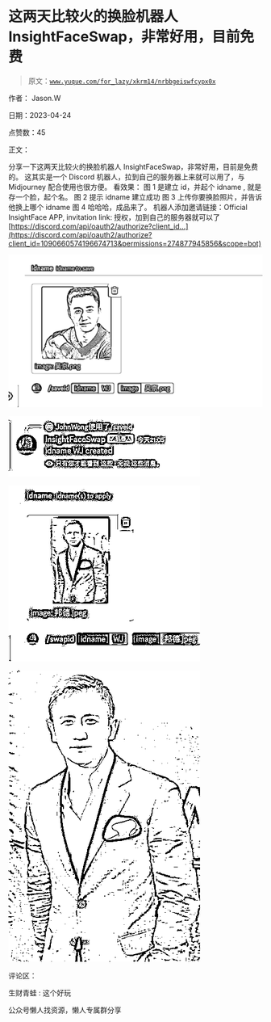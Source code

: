 # 这两天比较火的换脸机器人 InsightFaceSwap，非常好用，目前免费

> 原文：[`www.yuque.com/for_lazy/xkrm14/nrbbgeiswfcypx0x`](https://www.yuque.com/for_lazy/xkrm14/nrbbgeiswfcypx0x)



作者： Jason.W



日期：2023-04-24



点赞数：45



正文：



分享一下这两天比较火的换脸机器人 InsightFaceSwap，非常好用，目前是免费的。 这其实是一个 Discord 机器人，拉到自己的服务器上来就可以用了，与 Midjourney 配合使用也很方便。 看效果： 图 1 是建立 id，并起个 idname , 就是存一个脸，起个名。 图 2 提示 idname 建立成功 图 3 上传你要换脸照片，并告诉他换上哪个 idname 图 4 哈哈哈，成品来了。 机器人添加邀请链接：Official InsightFace APP, invitation link: 授权，加到自己的服务器就可以了[https://discord.com/api/oauth2/authorize?client_id...](https://discord.com/api/oauth2/authorize?client_id=1090660574196674713&permissions=274877945856&scope=bot)



![](img/73b3204f555d4ce455a6843d5ab41586.png)  

![](img/ca7dbdc0430ee8f7d30800c3e1365287.png)  

![](img/076077fa80cd7e5edc15ddba1c3868bb.png)  

![](img/7b1337d5a65c19ff5b847af231eabdf3.png)  

评论区：



生财青蛙 : 这个好玩



公众号懒人找资源，懒人专属群分享

